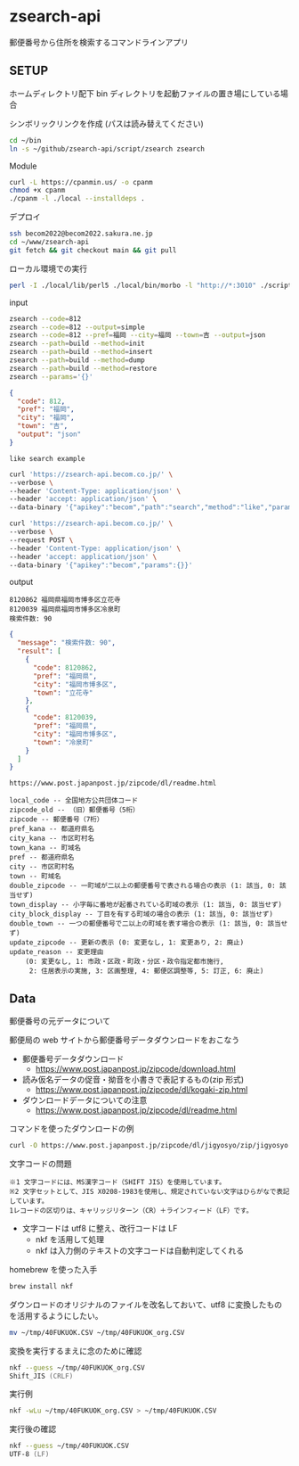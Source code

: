 # zsearch-api

郵便番号から住所を検索するコマンドラインアプリ

## SETUP

ホームディレクトリ配下 bin ディレクトリを起動ファイルの置き場にしている場合

シンボリックリンクを作成 (パスは読み替えてください)

```zsh
cd ~/bin
ln -s ~/github/zsearch-api/script/zsearch zsearch
```

Module

```zsh
curl -L https://cpanmin.us/ -o cpanm
chmod +x cpanm
./cpanm -l ./local --installdeps .
```

デプロイ

```zsh
ssh becom2022@becom2022.sakura.ne.jp
cd ~/www/zsearch-api
git fetch && git checkout main && git pull
```

ローカル環境での実行

```sh
perl -I ./local/lib/perl5 ./local/bin/morbo -l "http://*:3010" ./script/app
```

input

```zsh
zsearch --code=812
zsearch --code=812 --output=simple
zsearch --code=812 --pref=福岡 --city=福岡 --town=吉 --output=json
zsearch --path=build --method=init
zsearch --path=build --method=insert
zsearch --path=build --method=dump
zsearch --path=build --method=restore
zsearch --params='{}'
```

```json
{
  "code": 812,
  "pref": "福岡",
  "city": "福岡",
  "town": "吉",
  "output": "json"
}
```

`like search example`

```zsh
curl 'https://zsearch-api.becom.co.jp/' \
--verbose \
--header 'Content-Type: application/json' \
--header 'accept: application/json' \
--data-binary '{"apikey":"becom","path":"search","method":"like","params":{"code":"812","town":"吉","pref":"福岡","city":"福岡"}}'
```

```zsh
curl 'https://zsearch-api.becom.co.jp/' \
--verbose \
--request POST \
--header 'Content-Type: application/json' \
--header 'accept: application/json' \
--data-binary '{"apikey":"becom","params":{}}'
```

output

```text
8120862 福岡県福岡市博多区立花寺
8120039 福岡県福岡市博多区冷泉町
検索件数: 90
```

```json
{
  "message": "検索件数: 90",
  "result": [
    {
      "code": 8120862,
      "pref": "福岡県",
      "city": "福岡市博多区",
      "town": "立花寺"
    },
    {
      "code": 8120039,
      "pref": "福岡県",
      "city": "福岡市博多区",
      "town": "冷泉町"
    }
  ]
}
```

```text
https://www.post.japanpost.jp/zipcode/dl/readme.html

local_code -- 全国地方公共団体コード
zipcode_old -- （旧）郵便番号（5桁）
zipcode -- 郵便番号（7桁）
pref_kana -- 都道府県名
city_kana -- 市区町村名
town_kana -- 町域名
pref -- 都道府県名
city -- 市区町村名
town -- 町域名
double_zipcode -- 一町域が二以上の郵便番号で表される場合の表示 (1: 該当, 0: 該当せず)
town_display -- 小字毎に番地が起番されている町域の表示 (1: 該当, 0: 該当せず)
city_block_display -- 丁目を有する町域の場合の表示 (1: 該当, 0: 該当せず)
double_town -- 一つの郵便番号で二以上の町域を表す場合の表示 (1: 該当, 0: 該当せず)
update_zipcode -- 更新の表示 (0: 変更なし, 1: 変更あり, 2: 廃止)
update_reason -- 変更理由
    (0: 変更なし, 1: 市政・区政・町政・分区・政令指定都市施行,
     2: 住居表示の実施, 3: 区画整理, 4: 郵便区調整等, 5: 訂正, 6: 廃止)
```

## Data

郵便番号の元データについて

郵便局の web サイトから郵便番号データダウンロードをおこなう

- 郵便番号データダウンロード
  - <https://www.post.japanpost.jp/zipcode/download.html>
- 読み仮名データの促音・拗音を小書きで表記するもの(zip 形式)
  - <https://www.post.japanpost.jp/zipcode/dl/kogaki-zip.html>
- ダウンロードデータについての注意
  - <https://www.post.japanpost.jp/zipcode/dl/readme.html>

コマンドを使ったダウンロードの例

```zsh
curl -O https://www.post.japanpost.jp/zipcode/dl/jigyosyo/zip/jigyosyo.zip
```

文字コードの問題

```text
※1 文字コードには、MS漢字コード（SHIFT JIS）を使用しています。
※2 文字セットとして、JIS X0208-1983を使用し、規定されていない文字はひらがなで表記しています。
1レコードの区切りは、キャリッジリターン（CR）＋ラインフィード（LF）です。
```

- 文字コードは utf8 に整え、改行コードは LF
  - nkf を活用して処理
  - nkf は入力側のテキストの文字コードは自動判定してくれる

homebrew を使った入手

```zsh
brew install nkf
```

ダウンロードのオリジナルのファイルを改名しておいて、utf8 に変換したものを活用するようにしたい。

```zsh
mv ~/tmp/40FUKUOK.CSV ~/tmp/40FUKUOK_org.CSV
```

変換を実行するまえに念のために確認

```zsh
nkf --guess ~/tmp/40FUKUOK_org.CSV
Shift_JIS (CRLF)
```

実行例

```zsh
nkf -wLu ~/tmp/40FUKUOK_org.CSV > ~/tmp/40FUKUOK.CSV
```

実行後の確認

```zsh
nkf --guess ~/tmp/40FUKUOK.CSV
UTF-8 (LF)
```
